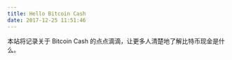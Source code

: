 ```yaml
---
title: Hello Bitcoin Cash
date: 2017-12-25 11:51:46
---
```


本站将记录关于 Bitcoin Cash 的点点滴滴，让更多人清楚地了解比特币现金是什么。
